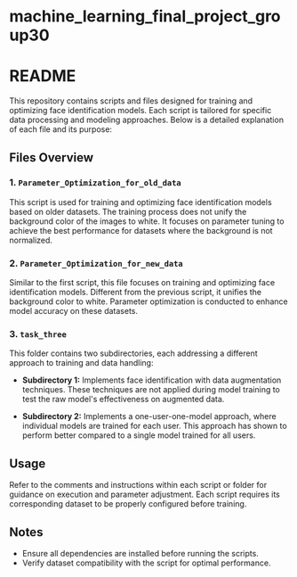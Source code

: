 # machine_learning_final_project_group30
# README

This repository contains scripts and files designed for training and optimizing face identification models. Each script is tailored for specific data processing and modeling approaches. Below is a detailed explanation of each file and its purpose:

## Files Overview

### 1. `Parameter_Optimization_for_old_data`
This script is used for training and optimizing face identification models based on older datasets. The training process does not unify the background color of the images to white. It focuses on parameter tuning to achieve the best performance for datasets where the background is not normalized.

### 2. `Parameter_Optimization_for_new_data`
Similar to the first script, this file focuses on training and optimizing face identification models. Different from the previous script, it unifies the background color to white. Parameter optimization is conducted to enhance model accuracy on these datasets.

### 3. `task_three`
This folder contains two subdirectories, each addressing a different approach to training and data handling:

- **Subdirectory 1:** Implements face identification with data augmentation techniques. These techniques are not applied during model training to test the raw model's effectiveness on augmented data.
  
- **Subdirectory 2:** Implements a one-user-one-model approach, where individual models are trained for each user. This approach has shown to perform better compared to a single model trained for all users.

## Usage
Refer to the comments and instructions within each script or folder for guidance on execution and parameter adjustment. Each script requires its corresponding dataset to be properly configured before training.

## Notes
- Ensure all dependencies are installed before running the scripts.
- Verify dataset compatibility with the script for optimal performance.

